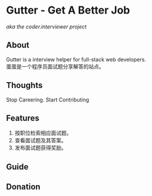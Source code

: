 # Gutter - Get A Better Job #
*aka the coder.interviewer project*

About
-----
Gutter is a interview helper for full-stack web developers.   
蛋蛋是一个程序员面试题分享解答的站点。   

Thoughts
--------
Stop Careering. Start Contributing

Features
--------
1. 按职位检索相应面试题。   
2. 查看面试题及其答案。    
3. 发布面试题获得奖励。   


Guide
-----


Donation
--------

